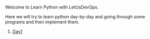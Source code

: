 Welcome to Learn Python with LetUsDevOps. 

Here we will try to learn python day-by-day and going through some programs and then implement them. 

1. [Day1](https://github.com/LetusDevops/LearnPython/tree/main/day1)
